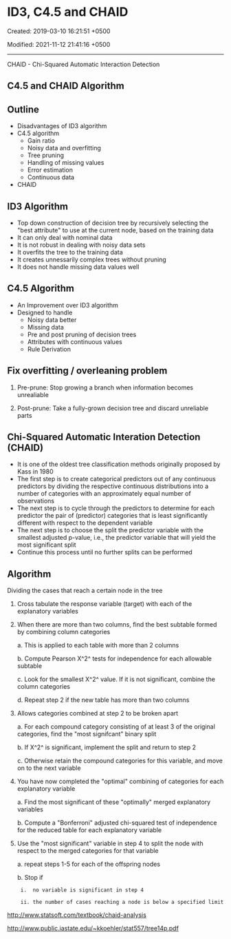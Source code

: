 # ID3, C4.5 and CHAID

Created: 2019-03-10 16:21:51 +0500

Modified: 2021-11-12 21:41:16 +0500

---

CHAID - Chi-Squared Automatic Interaction Detection

## C4.5 and CHAID Algorithm

## Outline

- Disadvantages of ID3 algorithm
- C4.5 algorithm
  - Gain ratio
  - Noisy data and overfitting
  - Tree pruning
  - Handling of missing values
  - Error estimation
  - Continuous data
- CHAID

## ID3 Algorithm

- Top down construction of decision tree by recursively selecting the "best attribute" to use at the current node, based on the training data
- It can only deal with nominal data
- It is not robust in dealing with noisy data sets
- It overfits the tree to the training data
- It creates unnessarily complex trees without pruning
- It does not handle missing data values well

## C4.5 Algorithm

- An Improvement over ID3 algorithm
- Designed to handle
  - Noisy data better
  - Missing data
  - Pre and post pruning of decision trees
  - Attributes with continuous values
  - Rule Derivation

## Fix overfitting / overleaning problem

1. Pre-prune: Stop growing a branch when information becomes unrealiable

2. Post-prune: Take a fully-grown decision tree and discard unreliable parts

## Chi-Squared Automatic Interation Detection (CHAID)

- It is one of the oldest tree classification methods originally proposed by Kass in 1980
- The first step is to create categorical predictors out of any continuous predictors by dividing the respective continuous distributions into a number of categories with an approximately equal number of observations
- The next step is to cycle through the predictors to determine for each predictor the pair of (predictor) categories that is least significantly different with respect to the dependent variable
- The next step is to choose the split the predictor variable with the smallest adjusted p-value, i.e., the predictor variable that will yield the most significant split
- Continue this process until no further splits can be performed

## Algorithm

Dividing the cases that reach a certain node in the tree

1. Cross tabulate the response variable (target) with each of the explanatory variables

2. When there are more than two columns, find the best subtable formed by combining column categories

    a.  This is applied to each table with more than 2 columns

    b.  Compute Pearson X^2^ tests for independence for each allowable subtable

    c.  Look for the smallest X^2^ value. If it is not significant, combine the column categories

    d.  Repeat step 2 if the new table has more than two columns

3. Allows categories combined at step 2 to be broken apart

    a.  For each compound category consisting of at least 3 of the original categories, find the "most signifcant" binary split

    b.  If X^2^ is significant, implement the split and return to step 2

    c.  Otherwise retain the compound categories for this variable, and move on to the next variable

4. You have now completed the "optimal" combining of categories for each explanatory variable

    a.  Find the most significant of these "optimally" merged explanatory variables

    b.  Compute a "Bonferroni" adjusted chi-squared test of independence for the reduced table for each explanatory variable

5. Use the "most significant" variable in step 4 to split the node with respect to the merged categories for that variable

    a.  repeat steps 1-5 for each of the offspring nodes

    b.  Stop if

        i.  no variable is significant in step 4

        ii. the number of cases reaching a node is below a specified limit

<http://www.statsoft.com/textbook/chaid-analysis>

<http://www.public.iastate.edu/~kkoehler/stat557/tree14p.pdf>
